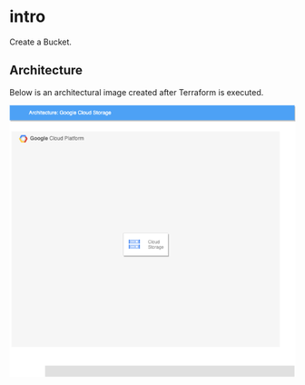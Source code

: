 # intro

Create a Bucket.

## Architecture

Below is an architectural image created after Terraform is executed.

![alt text](./images/40_cloud_storage.drawio.png)
